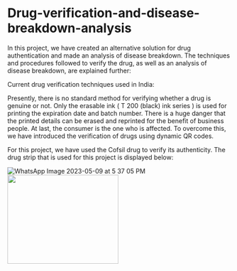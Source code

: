 # Drug-verification-and-disease-breakdown-analysis

In this project, we have created an alternative solution for drug authentication and made an analysis of disease breakdown. The techniques and procedures followed to verify the drug, as well as an analysis of disease breakdown, are explained further:

Current drug verification techniques used in India:

Presently, there is no standard method for verifying whether a drug is genuine or not. Only the erasable ink ( T 200 (black) ink series ) is used for printing the expiration date and batch number. There is a huge danger that the printed details can be erased and reprinted for the benefit of business people. At last, the consumer is the one who is affected. To overcome this, we have introduced the verification of drugs using dynamic QR codes.

For this project, we have used the Cofsil drug to verify its authenticity. The drug strip that is used for this project is displayed below:

![WhatsApp Image 2023-05-09 at 5 37 05 PM](https://github.com/kailash3113/Drug-verification-and-disease-breakdown-analysis/assets/76155912/49a53e03-2b52-4690-b6e6-58f29526eed0)
<img src="https://github.com/kailash3113/Drug-verification-and-disease-breakdown-analysis/assets/76155912/49a53e03-2b52-4690-b6e6-58f29526eed0" width=250, height=200>
